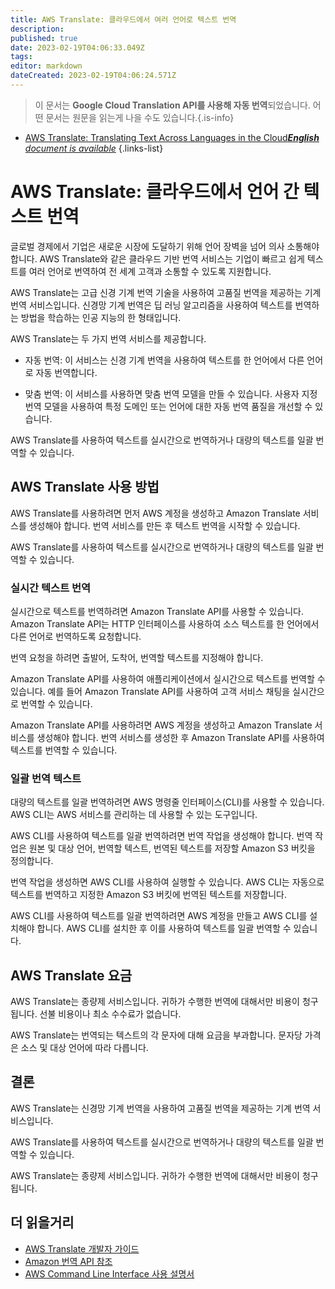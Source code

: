 ```yaml
---
title: AWS Translate: 클라우드에서 여러 언어로 텍스트 번역
description: 
published: true
date: 2023-02-19T04:06:33.049Z
tags: 
editor: markdown
dateCreated: 2023-02-19T04:06:24.571Z
---
```


> 이 문서는 **Google Cloud Translation API를 사용해 자동 번역**되었습니다.
어떤 문서는 원문을 읽는게 나을 수도 있습니다.{.is-info}



- [AWS Translate: Translating Text Across Languages in the Cloud***English** document is available*](/en/Knowledge-base/Cloud/aws-translate-translating-text-across-languages-in-the-cloud)
{.links-list}


# AWS Translate: 클라우드에서 언어 간 텍스트 번역

글로벌 경제에서 기업은 새로운 시장에 도달하기 위해 언어 장벽을 넘어 의사 소통해야 합니다. AWS Translate와 같은 클라우드 기반 번역 서비스는 기업이 빠르고 쉽게 텍스트를 여러 언어로 번역하여 전 세계 고객과 소통할 수 있도록 지원합니다.

AWS Translate는 고급 신경 기계 번역 기술을 사용하여 고품질 번역을 제공하는 기계 번역 서비스입니다. 신경망 기계 번역은 딥 러닝 알고리즘을 사용하여 텍스트를 번역하는 방법을 학습하는 인공 지능의 한 형태입니다.

AWS Translate는 두 가지 번역 서비스를 제공합니다.

- 자동 번역: 이 서비스는 신경 기계 번역을 사용하여 텍스트를 한 언어에서 다른 언어로 자동 번역합니다.

- 맞춤 번역: 이 서비스를 사용하면 맞춤 번역 모델을 만들 수 있습니다. 사용자 지정 번역 모델을 사용하여 특정 도메인 또는 언어에 대한 자동 번역 품질을 개선할 수 있습니다.

AWS Translate를 사용하여 텍스트를 실시간으로 번역하거나 대량의 텍스트를 일괄 번역할 수 있습니다.

## AWS Translate 사용 방법

AWS Translate를 사용하려면 먼저 AWS 계정을 생성하고 Amazon Translate 서비스를 생성해야 합니다. 번역 서비스를 만든 후 텍스트 번역을 시작할 수 있습니다.

AWS Translate를 사용하여 텍스트를 실시간으로 번역하거나 대량의 텍스트를 일괄 번역할 수 있습니다.

### 실시간 텍스트 번역

실시간으로 텍스트를 번역하려면 Amazon Translate API를 사용할 수 있습니다. Amazon Translate API는 HTTP 인터페이스를 사용하여 소스 텍스트를 한 언어에서 다른 언어로 번역하도록 요청합니다.

번역 요청을 하려면 출발어, 도착어, 번역할 텍스트를 지정해야 합니다.

Amazon Translate API를 사용하여 애플리케이션에서 실시간으로 텍스트를 번역할 수 있습니다. 예를 들어 Amazon Translate API를 사용하여 고객 서비스 채팅을 실시간으로 번역할 수 있습니다.

Amazon Translate API를 사용하려면 AWS 계정을 생성하고 Amazon Translate 서비스를 생성해야 합니다. 번역 서비스를 생성한 후 Amazon Translate API를 사용하여 텍스트를 번역할 수 있습니다.

### 일괄 번역 텍스트

대량의 텍스트를 일괄 번역하려면 AWS 명령줄 인터페이스(CLI)를 사용할 수 있습니다. AWS CLI는 AWS 서비스를 관리하는 데 사용할 수 있는 도구입니다.

AWS CLI를 사용하여 텍스트를 일괄 번역하려면 번역 작업을 생성해야 합니다. 번역 작업은 원본 및 대상 언어, 번역할 텍스트, 번역된 텍스트를 저장할 Amazon S3 버킷을 정의합니다.

번역 작업을 생성하면 AWS CLI를 사용하여 실행할 수 있습니다. AWS CLI는 자동으로 텍스트를 번역하고 지정한 Amazon S3 버킷에 번역된 텍스트를 저장합니다.

AWS CLI를 사용하여 텍스트를 일괄 번역하려면 AWS 계정을 만들고 AWS CLI를 설치해야 합니다. AWS CLI를 설치한 후 이를 사용하여 텍스트를 일괄 번역할 수 있습니다.

## AWS Translate 요금

AWS Translate는 종량제 서비스입니다. 귀하가 수행한 번역에 대해서만 비용이 청구됩니다. 선불 비용이나 최소 수수료가 없습니다.

AWS Translate는 번역되는 텍스트의 각 문자에 대해 요금을 부과합니다. 문자당 가격은 소스 및 대상 언어에 따라 다릅니다.

## 결론

AWS Translate는 신경망 기계 번역을 사용하여 고품질 번역을 제공하는 기계 번역 서비스입니다.

AWS Translate를 사용하여 텍스트를 실시간으로 번역하거나 대량의 텍스트를 일괄 번역할 수 있습니다.

AWS Translate는 종량제 서비스입니다. 귀하가 수행한 번역에 대해서만 비용이 청구됩니다.

## 더 읽을거리

- [AWS Translate 개발자 가이드](https://docs.aws.amazon.com/translate/latest/dg/welcome.html)
- [Amazon 번역 API 참조](https://docs.aws.amazon.com/translate/latest/dg/API_Reference.html)
- [AWS Command Line Interface 사용 설명서](https://docs.aws.amazon.com/cli/latest/userguide/cli-chap-welcome.html)